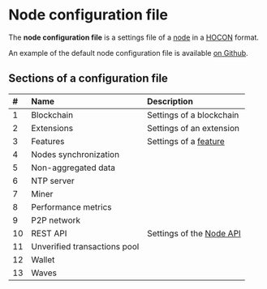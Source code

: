 # Node configuration file

The **node configuration file** is a settings file of a [node](http://confluence.wavesplatform.com/display/WDOCS/Node) in a [HOCON](https://en.wikipedia.org/wiki/HOCON) format.

An example of the default node configuration file is available [on Github](https://github.com/wavesplatform/Waves/blob/master/node/src/main/resources/application.conf).

## Sections of a configuration file

| # | Name | Description |
| :--- | :--- | :--- |
| 1 | Blockchain | Settings of a blockchain |
| 2 | Extensions | Settings of an extension |
| 3 | Features | Settings of a [feature](/waves-node/extensions.md) |
| 4 | Nodes synchronization | |
| 5 | Non-aggregated data | |
| 6 | NTP server | |
| 7 | Miner | |
| 8 | Performance metrics | |
| 9 | P2P network   | |
| 10 | REST API | Settings of the [Node API](/waves-node/node-api.md) |
| 11 | Unverified transactions pool | |
| 12 | Wallet | |
| 13 | Waves | |
